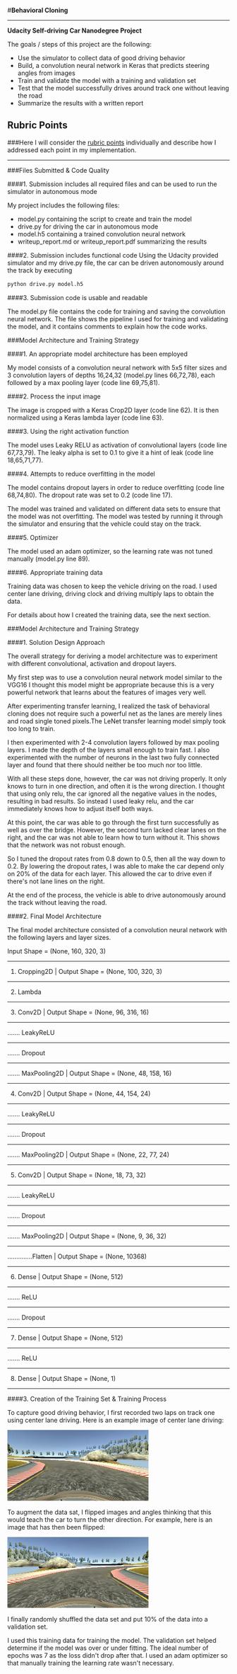#**Behavioral Cloning** 

---

**Udacity Self-driving Car Nanodegree Project**

The goals / steps of this project are the following:
* Use the simulator to collect data of good driving behavior
* Build, a convolution neural network in Keras that predicts steering angles from images
* Train and validate the model with a training and validation set
* Test that the model successfully drives around track one without leaving the road
* Summarize the results with a written report


[//]: # (Image References)

[image1]: ./img/center.jpg "Center Image"
[image2]: ./img/flipped.jpg "flipped Image"
[image5]: ./examples/placeholder_small.png "Recovery Image"
[image6]: ./examples/placeholder_small.png "Normal Image"
[image7]: ./examples/placeholder_small.png "Flipped Image"

## Rubric Points
###Here I will consider the [rubric points](https://review.udacity.com/#!/rubrics/432/view) individually and describe how I addressed each point in my implementation.  

---
###Files Submitted & Code Quality

####1. Submission includes all required files and can be used to run the simulator in autonomous mode

My project includes the following files:
* model.py containing the script to create and train the model
* drive.py for driving the car in autonomous mode
* model.h5 containing a trained convolution neural network 
* writeup_report.md or writeup_report.pdf summarizing the results

####2. Submission includes functional code
Using the Udacity provided simulator and my drive.py file, the car can be driven autonomously around the track by executing 
```sh
python drive.py model.h5
```

####3. Submission code is usable and readable

The model.py file contains the code for training and saving the convolution neural network. The file shows the pipeline I used for training and validating the model, and it contains comments to explain how the code works.

###Model Architecture and Training Strategy

####1. An appropriate model architecture has been employed

My model consists of a convolution neural network with 5x5 filter sizes and 3 convolution layers of depths 16,24,32 (model.py lines 66,72,78), each followed by a max pooling layer (code line 69,75,81). 

####2. Process the input image

The image is cropped with a Keras Crop2D layer (code line 62). It is then normalized using a Keras lambda layer (code line 63).

####3. Using the right activation function

The model uses Leaky RELU as activation of convolutional layers (code line 67,73,79). The leaky alpha is set to 0.1 to give it a hint of leak (code line 18,65,71,77). 

####4. Attempts to reduce overfitting in the model

The model contains dropout layers in order to reduce overfitting (code line 68,74,80). The dropout rate was set to 0.2 (code line 17).

The model was trained and validated on different data sets to ensure that the model was not overfitting. The model was tested by running it through the simulator and ensuring that the vehicle could stay on the track.

####5. Optimizer

The model used an adam optimizer, so the learning rate was not tuned manually (model.py line 89).

####6. Appropriate training data

Training data was chosen to keep the vehicle driving on the road. I used  center lane driving, driving clock and driving multiply laps to obtain the data. 

For details about how I created the training data, see the next section. 

###Model Architecture and Training Strategy

####1. Solution Design Approach

The overall strategy for deriving a model architecture was to experiment with different convolutional, activation and dropout layers.

My first step was to use a convolution neural network model similar to the VGG16 I thought this model might be appropriate because this is a very powerful network that learns about the features of images very well.

After experimenting transfer learning, I realized the task of behavioral cloning does not require such a powerful net as the lanes are merely lines and road single toned pixels.The LeNet transfer learning model simply took too long to train.

I then experimented with 2-4 convolution layers followed by max pooling layers. I made the depth of the layers small enough to train fast. I also experimented with the number of neurons in the last two fully connected layer and found that there should neither be too much nor too little.

With all these steps done, however, the car was not driving properly. It only knows to turn in one direction, and often it is the wrong direction. I thought that using only relu, the car ignored all the negative values in the nodes, resulting in bad results. So instead I used leaky relu, and the car immediately knows how to adjust itself both ways.

At this point, the car was able to go through the first turn successfully as well as over the bridge. However, the second turn lacked clear lanes on the right, and the car was not able to learn how to turn without it. This shows that the network was not robust enough. 

So I tuned the dropout rates from 0.8 down to 0.5, then all the way down to 0.2. By lowering the dropout rates, I was able to make the car depend only on 20% of the data for each layer. This allowed the car to drive even if there's not lane lines on the right.

At the end of the process, the vehicle is able to drive autonomously around the track without leaving the road.

####2. Final Model Architecture

The final model architecture consisted of a convolution neural network with the following layers and layer sizes.

Input Shape = (None, 160, 320, 3)
_________________________________________________________________
1. Cropping2D | Output Shape = (None, 100, 320, 3)
_________________________________________________________________
2. Lambda
_________________________________________________________________
3. Conv2D | Output Shape = (None, 96, 316, 16)
_________________________________________________________________
....... LeakyReLU
_________________________________________________________________
....... Dropout     
_________________________________________________________________
....... MaxPooling2D | Output Shape = (None, 48, 158, 16)
_________________________________________________________________
4. Conv2D | Output Shape = (None, 44, 154, 24)
_________________________________________________________________
....... LeakyReLU
_________________________________________________________________
....... Dropout       
_________________________________________________________________
....... MaxPooling2D | Output Shape = (None, 22, 77, 24) 
_________________________________________________________________
5. Conv2D | Output Shape = (None, 18, 73, 32)
_________________________________________________________________
....... LeakyReLU
_________________________________________________________________
....... Dropout       
_________________________________________________________________
....... MaxPooling2D | Output Shape = (None, 9, 36, 32)     
_________________________________________________________________
..............Flatten | Output Shape = (None, 10368)        
_________________________________________________________________
6. Dense | Output Shape = (None, 512)
_________________________________________________________________
....... ReLU
_________________________________________________________________
....... Dropout
_________________________________________________________________
7. Dense | Output Shape = (None, 512)
_________________________________________________________________
....... ReLU
_________________________________________________________________
8. Dense | Output Shape = (None, 1)
_________________________________________________________________

####3. Creation of the Training Set & Training Process

To capture good driving behavior, I first recorded two laps on track one using center lane driving. Here is an example image of center lane driving:

![alt text][image1]

To augment the data sat, I flipped images and angles thinking that this would teach the car to turn the other direction. For example, here is an image that has then been flipped:

![alt text][image2]


I finally randomly shuffled the data set and put 10% of the data into a validation set. 

I used this training data for training the model. The validation set helped determine if the model was over or under fitting. The ideal number of epochs was 7 as the loss didn't drop after that. I used an adam optimizer so that manually training the learning rate wasn't necessary.

